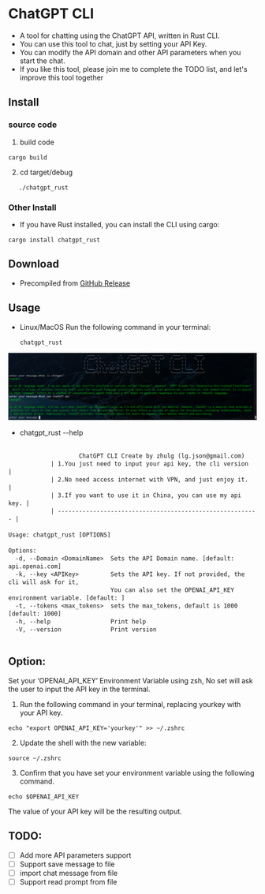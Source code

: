 # ChatGPT CLI


- A tool for chatting using the ChatGPT API, written in Rust CLI.
- You can use this tool to chat, just by setting your API Key.
- You can modify the API domain and other API parameters when you start the chat.
- If you like this tool, please join me to complete the TODO list, and let's improve this tool together

## Install

### source code 
  1. build code 
```
cargo build
```
  2. cd target/debug 
    
```
   ./chatgpt_rust
```

### Other Install

- If you have Rust installed, you can install the CLI using cargo:

```
cargo install chatgpt_rust
```

## Download
- Precompiled from [GitHub Release](https://github.com/zhulg/ChatGPT_CLI_Rust/releases)


## Usage

- Linux/MacOS Run the following command in your terminal:

  ```
  chatgpt_rust
  ```
![](./img/chatgpt_cli.png)
  
- chatgpt_rust --help 

```

                    ChatGPT CLI Create by zhulg (lg.json@gmail.com)
            | 1.You just need to input your api key, the cli version    |
            | 2.No need access internet with VPN, and just enjoy it.    |
            | 3.If you want to use it in China, you can use my api key. |
            | --------------------------------------------------------- |

Usage: chatgpt_rust [OPTIONS]

Options:
  -d, --Domain <DomainName>  Sets the API Domain name. [default: api.openai.com]
  -k, --key <APIKey>         Sets the API key. If not provided, the cli will ask for it,
                             You can also set the OPENAI_API_KEY environment variable. [default: ]
  -t, --tokens <max_tokens>  sets the max_tokens, default is 1000 [default: 1000]
  -h, --help                 Print help
  -V, --version              Print version
 

```

## Option:
 Set your ‘OPENAI_API_KEY’ Environment Variable using zsh,  No set will ask the user to input the API key in the terminal.

1. Run the following command in your terminal, replacing yourkey with your API key. 

```
echo "export OPENAI_API_KEY='yourkey'" >> ~/.zshrc

```
2. Update the shell with the new variable:

```
source ~/.zshrc
```
3. Confirm that you have set your environment variable using the following command. 
   
```
echo $OPENAI_API_KEY
```
The value of your API key will be the resulting output.

## TODO:
- [ ] Add more API parameters support
- [ ] Support save message to file
- [ ] import chat message from file
- [ ] Support read prompt from file